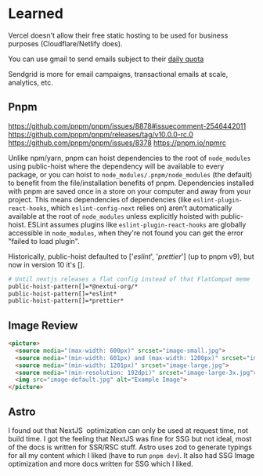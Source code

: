 # Learned

Vercel doesn't allow their free static hosting to be used for business purposes (Cloudflare/Netlify does).

You can use gmail to send emails subject to their [daily quota](https://developers.google.com/gmail/api/reference/quota)

Sendgrid is more for email campaigns, transactional emails at scale, analytics, etc.

## Pnpm

https://github.com/pnpm/pnpm/issues/8878#issuecomment-2546442011
https://github.com/pnpm/pnpm/releases/tag/v10.0.0-rc.0
https://github.com/pnpm/pnpm/issues/8378
https://pnpm.io/npmrc

Unlike npm/yarn, pnpm can hoist dependencies to the root of `node_modules` using public-hoist where the dependency will be available to every package, or you can hoist to `node_modules/.pnpm/node_modules` (the default) to benefit from the file/installation benefits of pnpm. Dependencies installed with pnpm are saved once in a store on your computer and away from your project. This means dependencies of dependencies (like `eslint-plugin-react-hooks`, which `eslint-config-next` relies on) aren’t automatically available at the root of `node_modules` unless explicitly hoisted with public-hoist. ESLint assumes plugins like `eslint-plugin-react-hooks` are globally accessible in `node_modules`, when they're not found you can get the error "failed to load plugin". 

Historically, public-hoist defaulted to ['*eslint*', '*prettier*'] (up to pnpm v9), but now in version 10 it's [].

```sh
# Until nextjs releases a flat config instead of that FlatCompat meme
public-hoist-pattern[]=*@nextui-org/*
public-hoist-pattern[]=*eslint*
public-hoist-pattern[]=*prettier*
```

## Image Review

```html
<picture>
  <source media="(max-width: 600px)" srcset="image-small.jpg">
  <source media="(min-width: 601px) and (max-width: 1200px)" srcset="image-medium.jpg">
  <source media="(min-width: 1201px)" srcset="image-large.jpg">
  <source media="(min-resolution: 192dpi)" srcset="image-large-3x.jpg">
  <img src="image-default.jpg" alt="Example Image">
</picture>
```

## Astro

I found out that NextJS <Image> optimization can only be used at request time, not build time.
I got the feeling that NextJS was fine for SSG but not ideal, most of the docs is written for SSR/RSC stuff.
Astro uses zod to generate typings for all my content which I liked (have to run `pnpm dev`).
It also had SSG Image optimization and more docs written for SSG which I liked.
